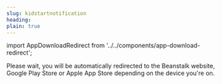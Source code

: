 ```yaml
---
slug: kidstartnotification
heading: 
plain: true
---
```


import AppDownloadRedirect from '../../components/app-download-redirect';

<AppDownloadRedirect/>

Please wait, you will be automatically redirected to the Beanstalk website, Google Play Store or Apple App Store depending on the device you're on.